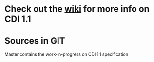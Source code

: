 # Check out the [wiki](https://github.com/pmuir/cdi/wiki) for more info on CDI 1.1

Sources in GIT
====

Master contains the work-in-progress on CDI 1.1 specification
